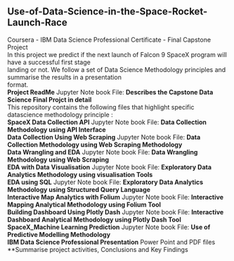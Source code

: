 ## Use-of-Data-Science-in-the-Space-Rocket-Launch-Race
Coursera - IBM Data Science Professional Certificate - Final Capstone Project <br>
In this project we predict if the next launch of Falcon 9 SpaceX program will have a successful first stage <br>
landing or not. We follow a set of Data Science Methodology principles and summarise the results in a presentation <br>
format.<br>
**Project ReadMe** Jupyter Note book File: **Describes the Capstone Data Science Final Projct in detail** <br>
This repository contains the following files that highlight specific datascience methodology principle : <br>
**SpaceX Data Collection API** Jupyter Note book File: **Data Collection Methodology using API Interface** <br>
**Data Collection Using Web Scraping** Jupyter Note book File: **Data Collection Methodology using Web Scraping Methodology**<br>
**Data Wrangling and EDA** Jupyter Note book File: **Data Wrangling Methodology using Web Scraping** <br>
**EDA with Data Visualisation** Jupyter Note book File: **Exploratory Data Analytics Methodology using visualisation Tools** <br>
**EDA using SQL** Jupyter Note book File: **Exploratory Data Analytics Methodology using Structured Query Language**<br>
**Interactive Map Analytics with Folium** Jupyter Note book File: **Interactive Mapping Analytical Methodology using Folium Tool**<br>
**Building Dashboard Using Plotly Dash** Jupyter Note book File: **Interactive Dashboard Analytical Methodology using Plotly Dash Tool**<br>
**SpaceX_Machine Learning Prediction** Jupyter Note book File: **Use of Predictive Modelling Methodology**<br>
**IBM Data Science Professional Presentation** Power Point and PDF files **Summarise project activities, Conclusions and Key Findings <br>
